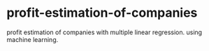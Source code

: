# profit-estimation-of-companies
profit estimation of companies with multiple linear regression. using machine learning.
